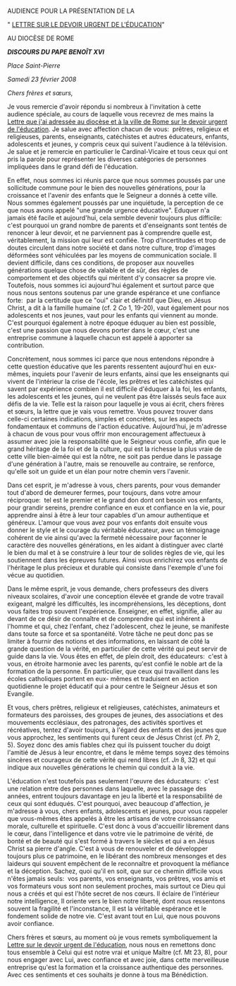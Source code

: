 AUDIENCE POUR LA PRÉSENTATION DE LA

" [LETTRE SUR LE DEVOIR URGENT DE L'ÉDUCATION](/content/benedict-xvi/fr/letters/2008/documents/hf_ben-xvi_let_20080121_educazione.html)"

AU DIOCÈSE DE ROME

***DISCOURS DU PAPE BENOÎT XVI***

*Place Saint-Pierre*

*Samedi 23 février 2008*

*Chers frères et sœurs,*

Je vous remercie d'avoir répondu si nombreux à l'invitation à cette audience spéciale, au cours de laquelle vous recevrez de mes mains la [Lettre que j'ai adressée au diocèse et à la ville de Rome sur le devoir urgent de l'éducation](/content/benedict-xvi/fr/letters/2008/documents/hf_ben-xvi_let_20080121_educazione.html). Je salue avec affection chacun de vous:  prêtres, religieux et religieuses, parents, enseignants, catéchistes et autres éducateurs, enfants, adolescents et jeunes, y compris ceux qui suivent l'audience à la télévision. Je salue et je remercie en particulier le Cardinal-Vicaire et tous ceux qui ont pris la parole pour représenter les diverses catégories de personnes impliquées dans le grand défi de l'éducation.

En effet, nous sommes ici réunis parce que nous sommes poussés par une sollicitude commune pour le bien des nouvelles générations, pour la croissance et l'avenir des enfants que le Seigneur a donnés à cette ville. Nous sommes également poussés par une inquiétude, la perception de ce que nous avons appelé "une grande urgence éducative". Eduquer n'a jamais été facile et aujourd'hui, cela semble devenir toujours plus difficile:  c'est pourquoi un grand nombre de parents et d'enseignants sont tentés de renoncer à leur devoir, et ne parviennent pas à comprendre quelle est, véritablement, la mission qui leur est confiée. Trop d'incertitudes et trop de doutes circulent dans notre société et dans notre culture, trop d'images déformées sont véhiculées par les moyens de communication sociale. Il devient difficile, dans ces conditions, de proposer aux nouvelles générations quelque chose de valable et de sûr, des règles de comportement et des objectifs qui méritent d'y consacrer sa propre vie. Toutefois, nous sommes ici aujourd'hui également et surtout parce que nous nous sentons soutenus par une grande espérance et une confiance forte:  par la certitude que ce "oui" clair et définitif que Dieu, en Jésus Christ, a dit à la famille humaine (cf. 2 *Co* 1, 19-20), vaut également pour nos adolescents et nos jeunes, vaut pour les enfants qui viennent au monde. C'est pourquoi également à notre époque éduquer au bien est possible, c'est une passion que nous devons porter dans le cœur, c'est une entreprise commune à laquelle chacun est appelé à apporter sa contribution.

Concrètement, nous sommes ici parce que nous entendons répondre à cette question éducative que les parents ressentent aujourd'hui en eux-mêmes, inquiets pour l'avenir de leurs enfants, ainsi que les enseignants qui vivent de l'intérieur la crise de l'école, les prêtres et les catéchistes qui savent par expérience combien il est difficile d'éduquer à la foi, les enfants, les adolescents et les jeunes, qui ne veulent pas être laissés seuls face aux défis de la vie. Telle est la raison pour laquelle je vous ai écrit, chers frères et sœurs, la lettre que je vais vous remettre. Vous pouvez trouver dans celle-ci certaines indications, simples et concrètes, sur les aspects fondamentaux et communs de l'action éducative. Aujourd'hui, je m'adresse à chacun de vous pour vous offrir mon encouragement affectueux à assumer avec joie la responsabilité que le Seigneur vous confie, afin que le grand héritage de la foi et de la culture, qui est la richesse la plus vraie de cette ville bien-aimée qui est la nôtre, ne soit pas perdue dans le passage d'une génération à l'autre, mais se renouvelle au contraire, se renforce, qu'elle soit un guide et un élan pour notre chemin vers l'avenir.

Dans cet esprit, je m'adresse à vous, chers parents, pour vous demander tout d'abord de demeurer fermes, pour toujours, dans votre amour réciproque:  tel est le premier et le grand don dont ont besoin vos enfants, pour grandir sereins, prendre confiance en eux et confiance en la vie, pour apprendre ainsi à être à leur tour capables d'un amour authentique et généreux. L'amour que vous avez pour vos enfants doit ensuite vous donner le style et le courage du véritable éducateur, avec un témoignage cohérent de vie ainsi qu'avec la fermeté nécessaire pour façonner le caractère des nouvelles générations, en les aidant à distinguer avec clarté le bien du mal et à se construire à leur tour de solides règles de vie, qui les soutiennent dans les épreuves futures. Ainsi vous enrichirez vos enfants de l'héritage le plus précieux et durable qui consiste dans l'exemple d'une foi vécue au quotidien.

Dans le même esprit, je vous demande, chers professeurs des divers niveaux scolaires, d'avoir une conception élevée et grande de votre travail exigeant, malgré les difficultés, les incompréhensions, les déceptions, dont vous faites trop souvent l'expérience. Enseigner, en effet, signifie, aller au devant de ce désir de connaître et de comprendre qui est inhérent à l'homme et qui, chez l'enfant, chez l'adolescent, chez le jeune, se manifeste dans toute sa force et sa spontanéité. Votre tâche ne peut donc pas se limiter à fournir des notions et des informations, en laissant de côté la grande question de la vérité, en particulier de cette vérité qui peut servir de guide dans la vie. Vous êtes en effet, de plein droit, des éducateurs:  c'est à vous, en étroite harmonie avec les parents, qu'est confié le noble art de la formation de la personne. En particulier, que ceux qui travaillent dans les écoles catholiques portent en eux- mêmes et traduisent en action quotidienne le projet éducatif qui a pour centre le Seigneur Jésus et son Evangile.

Et vous, chers prêtres, religieux et religieuses, catéchistes, animateurs et formateurs des paroisses, des groupes de jeunes, des associations et des mouvements ecclésiaux, des patronages, des activités sportives et récréatives, tentez d'avoir toujours, à l'égard des enfants et des jeunes que vous approchez, les sentiments qui furent ceux de Jésus Christ (cf. *Ph* 2, 5). Soyez donc des amis fiables chez qui ils puissent toucher du doigt l'amitié de Jésus à leur encontre, et dans le même temps soyez des témoins sincères et courageux de cette vérité qui rend libres (cf. *Jn* 8, 32) et qui indique aux nouvelles générations le chemin qui conduit à la vie.

L'éducation n'est toutefois pas seulement l'œuvre des éducateurs:  c'est une relation entre des personnes dans laquelle, avec le passage des années, entrent toujours davantage en jeu la liberté et la responsabilité de ceux qui sont éduqués. C'est pourquoi, avec beaucoup d'affection, je m'adresse à vous, chers enfants, adolescents et jeunes, pour vous rappeler que vous-mêmes êtes appelés à être les artisans de votre croissance morale, culturelle et spirituelle. C'est donc à vous d'accueillir librement dans le cœur, dans l'intelligence et dans votre vie le patrimoine de vérité, de bonté et de beauté qui s'est formé à travers le siècles et qui a en Jésus Christ sa pierre d'angle. C'est à vous de renouveler et de développer toujours plus ce patrimoine, en le libérant des nombreux mensonges et des laideurs qui souvent empêchent de le reconnaître et provoquent la méfiance et la déception. Sachez, quoi qu'il en soit, que sur ce chemin difficile vous n'êtes jamais seuls:  vos parents, vos enseignants, vos prêtres, vos amis et vos formateurs vous sont non seulement proches, mais surtout ce Dieu qui nous a créés et qui est l'hôte secret de nos cœurs. Il éclaire de l'intérieur notre intelligence, Il oriente vers le bien notre liberté, dont nous ressentons souvent la fragilité et l'inconstance, Il est la véritable espérance et le fondement solide de notre vie. C'est avant tout en Lui, que nous pouvons avoir confiance.

Chers frères et sœurs, au moment où je vous remets symboliquement la [Lettre sur le devoir urgent de l'éducation](/content/benedict-xvi/fr/letters/2008/documents/hf_ben-xvi_let_20080121_educazione.html), nous nous en remettons donc tous ensemble à Celui qui est notre vrai et unique Maître (cf. Mt 23, 8), pour nous engager avec Lui, avec confiance et avec joie, dans cette merveilleuse entreprise qu'est la formation et la croissance authentique des personnes. Avec ces sentiments et ces souhaits je donne à tous ma Bénédiction.